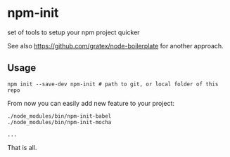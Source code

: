 # npm-init

set of tools to setup your npm project quicker

See also <https://github.com/gratex/node-boilerplate> for another approach.

## Usage

	npm init --save-dev npm-init # path to git, or local folder of this repo

From now you can easily add new feature to your project:

	./node_modules/bin/npm-init-babel
	./node_modules/bin/npm-init-mocha

	...

That is all.

	

